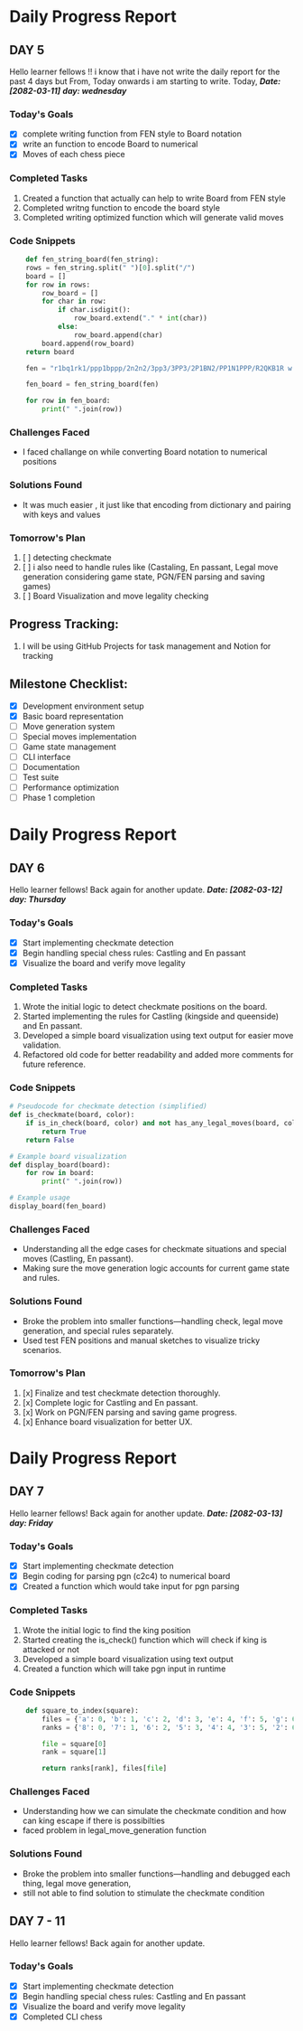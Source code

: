 # Daily Progress Report

## DAY 5
Hello learner fellows !! i know that i have not write the daily report for the past 4 days but From, Today onwards i am starting to write. Today, ***Date: [2082-03-11]*** ***day: wednesday***

### Today's Goals
- [x] complete writing function from FEN style to Board notation
- [x] write an function to encode Board to numerical
- [x] Moves of each chess piece 

### Completed Tasks
1. Created a function that actually can help to write Board from FEN style
2. Completed writng function to encode the board style
3. Completed writing optimized function which will generate valid moves

### Code Snippets
```python
    def fen_string_board(fen_string):
    rows = fen_string.split(" ")[0].split("/")
    board = []
    for row in rows:
        row_board = []
        for char in row:
            if char.isdigit():
                row_board.extend("." * int(char))
            else:
                row_board.append(char)
        board.append(row_board)
    return board

    fen = "r1bq1rk1/ppp1bppp/2n2n2/3pp3/3PP3/2P1BN2/PP1N1PPP/R2QKB1R w KQ - 0 8"

    fen_board = fen_string_board(fen)

    for row in fen_board:
        print(" ".join(row))
```

### Challenges Faced
- I faced challange on while converting Board notation to numerical positions

### Solutions Found
- It was much easier , it just like that encoding from dictionary and pairing with keys and values

### Tomorrow's Plan
1. [ ] detecting checkmate
2. [ ] i also need to handle rules like (Castaling, En passant, Legal move generation considering game state, PGN/FEN parsing and saving games) 
3. [ ] Board Visualization and move legality checking 

## Progress Tracking:
1. I will be using GitHub Projects for task management and Notion for tracking

## Milestone Checklist:
- [x] Development environment setup
- [x] Basic board representation
- [ ] Move generation system
- [ ] Special moves implementation
- [ ] Game state management
- [ ] CLI interface
- [ ] Documentation
- [ ] Test suite
- [ ] Performance optimization
- [ ] Phase 1 completion

# Daily Progress Report

## DAY 6
Hello learner fellows! Back again for another update. ***Date: [2082-03-12]*** ***day: Thursday***

### Today's Goals
- [x] Start implementing checkmate detection
- [x] Begin handling special chess rules: Castling and En passant
- [x] Visualize the board and verify move legality

### Completed Tasks
1. Wrote the initial logic to detect checkmate positions on the board.
2. Started implementing the rules for Castling (kingside and queenside) and En passant.
3. Developed a simple board visualization using text output for easier move validation.
4. Refactored old code for better readability and added more comments for future reference.

### Code Snippets
```python
# Pseudocode for checkmate detection (simplified)
def is_checkmate(board, color):
    if is_in_check(board, color) and not has_any_legal_moves(board, color):
        return True
    return False

# Example board visualization
def display_board(board):
    for row in board:
        print(" ".join(row))

# Example usage
display_board(fen_board)
```

### Challenges Faced
- Understanding all the edge cases for checkmate situations and special moves (Castling, En passant).
- Making sure the move generation logic accounts for current game state and rules.

### Solutions Found
- Broke the problem into smaller functions—handling check, legal move generation, and special rules separately.
- Used test FEN positions and manual sketches to visualize tricky scenarios.

### Tomorrow's Plan
1. [x] Finalize and test checkmate detection thoroughly.
2. [x] Complete logic for Castling and En passant.
3. [x] Work on PGN/FEN parsing and saving game progress.
4. [x] Enhance board visualization for better UX.

# Daily Progress Report

## DAY 7
Hello learner fellows! Back again for another update. ***Date: [2082-03-13]*** ***day: Friday***

### Today's Goals
- [x] Start implementing checkmate detection
- [x] Begin coding for parsing pgn (c2c4) to numerical board
- [x] Created a function which would take input for pgn parsing

### Completed Tasks
1. Wrote the initial logic to find the king position
2. Started creating the is_check() function which will check if king is attacked or not
3. Developed a simple board visualization using text output 
4. Created a function which will take pgn input in runtime

### Code Snippets
```python
    def square_to_index(square):
        files = {'a': 0, 'b': 1, 'c': 2, 'd': 3, 'e': 4, 'f': 5, 'g': 6, 'h': 7}
        ranks = {'8': 0, '7': 1, '6': 2, '5': 3, '4': 4, '3': 5, '2': 6, '1': 7}

        file = square[0]
        rank = square[1]

        return ranks[rank], files[file]
```

### Challenges Faced
- Understanding how we can simulate the checkmate condition and how can king escape if there is possibilties
- faced problem in legal_move_generation function 

### Solutions Found
- Broke the problem into smaller functions—handling and debugged each thing, legal move generation,
- still not able to find solution to stimulate the checkmate condition 

## DAY 7 - 11
Hello learner fellows! Back again for another update. 

### Today's Goals
- [x] Start implementing checkmate detection
- [x] Begin handling special chess rules: Castling and En passant
- [x] Visualize the board and verify move legality
- [x] Completed CLI chess 